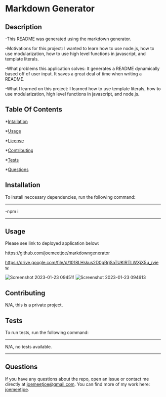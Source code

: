 # Markdown Generator

## Description

-This README was generated using the markdown generator.
  
  -Motivations for this project: I wanted to learn how to use node.js, how to use modularization, how to use high level functions in javascript, and  template literals.

  -What problems this application solves: It generates a README dynamically based off of user input. It saves a great deal of time when writing a README.

  -What I learned on this project: I learned how to use template literals, how to use modularization, high level functions in javascript, and node.js.
  
  ## Table Of Contents
  
  *[Intallation](#installation)
  
  *[Usage](#usage)
  
  *[License](#license)
  
  *[Contributing](#contributing)
  
  *[Tests](#tests)
  
  *[Questions](#questions)
  
  ## Installation


  To install neccesary dependencies, run the following command:

  ---

  -npm i

  ---
  ## Usage
  
  Please see link to deployed application below:
  
  https://github.com/joemeetjoe/markdowngenerator
  
  https://drive.google.com/file/d/1018LHskus2D0gRrjSaTUKIRTLWXjX5u_/view
  
  ![Screenshot 2023-01-23 094511](https://user-images.githubusercontent.com/119348225/214068634-f5763b0b-7b38-4559-a56c-c8b8e4065b2d.png)
  ![Screenshot 2023-01-23 094613](https://user-images.githubusercontent.com/119348225/214068753-46044385-3137-4368-8388-3a43f7afa213.png)


  ## Contributing
  
  N/A, this is a private project.
  
  ## Tests
  
  To run tests, run the following command:
  
  ---
  
  N/A, no tests available.

  ---
  
  ## Questions
  
  If you have any questions about the repo, open an issue or contact me directly at joemeetjoe@gmail.com.
  You can find more of my work here: [joemeetjoe](github.com/joemeetjoe).
